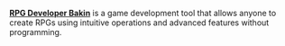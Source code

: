 [**RPG Developer Bakin**](https://rpgbakin.com/en) is a game development tool that allows anyone to create RPGs using intuitive operations and advanced features without programming.
